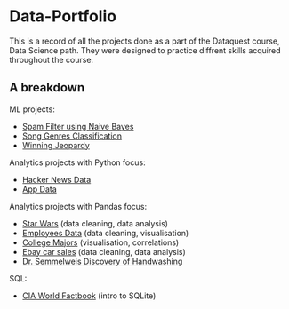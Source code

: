 # Data-Portfolio

This is a record of all the projects done as a part of the Dataquest course, Data Science path.
They were designed to practice diffrent skills acquired throughout the course. 

## A breakdown
ML projects:
* [Spam Filter using Naive Bayes](../master/Project-433-Spam-Filter-with-Naive-Bayes.ipynb)
* [Song Genres Classification](../master/DataCamp-Song-Genres-Classification-Project/DataCamp-Song-Genres-Classification-Project.ipynb)
* [Winning Jeopardy](../master/Project-210-Winning-Jeopardy.ipynb)

Analytics projects with Python focus:
* [Hacker News Data](../master/Project-356-hacker-news-data.ipynb)
* [App Data](../master/Project-350-apps-data.ipynb)

Analytics projects with Pandas focus:
* [Star Wars](../master/Project-201-star_wars-data.ipynb) (data cleaning, data analysis)
* [Employees Data](../master/Project-348-employees-data.ipynb) (data cleaning, visualisation)
* [College Majors](../master/Project-146-college-majors-data.ipynb) (visualisation, correlations)
* [Ebay car sales](../master/Project-294-Ebay-Car-Sales-Data.ipynb) (data cleaning, data analysis)
* [Dr. Semmelweis Discovery of Handwashing](../master/DataCamp-Semmelweis-Handwashing-Project/DataCamp-Semmelweis-Handwashing-Project.ipynb)

SQL:
* [CIA World Factbook](../master/Project-257-CIA-World-Factbook.ipynb) (intro to SQLite)



